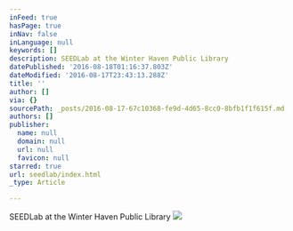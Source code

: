 ```yaml
---
inFeed: true
hasPage: true
inNav: false
inLanguage: null
keywords: []
description: SEEDLab at the Winter Haven Public Library
datePublished: '2016-08-18T01:16:37.803Z'
dateModified: '2016-08-17T23:43:13.288Z'
title: ''
author: []
via: {}
sourcePath: _posts/2016-08-17-67c10368-fe9d-4d65-8cc0-8bfb1f1f615f.md
authors: []
publisher:
  name: null
  domain: null
  url: null
  favicon: null
starred: true
url: seedlab/index.html
_type: Article

---
```

SEEDLab at the Winter Haven Public Library
![](https://the-grid-user-content.s3-us-west-2.amazonaws.com/86f0703b-f527-4087-9aaf-107bffa3887b.jpg)